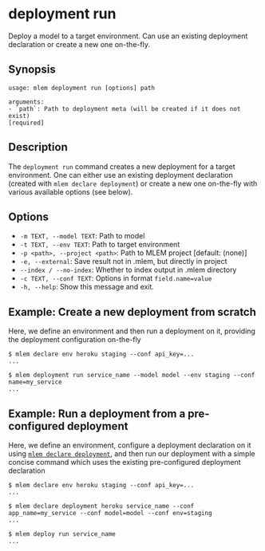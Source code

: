 # deployment run

Deploy a model to a target environment. Can use an existing deployment
declaration or create a new one on-the-fly.

## Synopsis

```usage
usage: mlem deployment run [options] path

arguments:
- `path`: Path to deployment meta (will be created if it does not exist)
[required]
```

## Description

The `deployment run` command creates a new deployment for a target environment.
One can either use an existing deployment declaration (created with
`mlem declare deployment`) or create a new one on-the-fly with various available
options (see below).

## Options

- `-m TEXT, --model TEXT`: Path to model
- `-t TEXT, --env TEXT`: Path to target environment
- `-p <path>, --project <path>`: Path to MLEM project [default: (none)]
- `-e, --external`: Save result not in .mlem, but directly in project
- `--index / --no-index`: Whether to index output in .mlem directory
- `-c TEXT, --conf TEXT`: Options in format `field.name=value`
- `-h, --help`: Show this message and exit.

## Example: Create a new deployment from scratch

Here, we define an environment and then run a deployment on it, providing the
deployment configuration on-the-fly

```cli
$ mlem declare env heroku staging --conf api_key=...
...

$ mlem deployment run service_name --model model --env staging --conf name=my_service
...
```

## Example: Run a deployment from a pre-configured deployment

Here, we define an environment, configure a deployment declaration on it using
[`mlem declare deployment`](/doc/command-reference/declare), and then run our
deployment with a simple concise command which uses the existing pre-configured
deployment declaration

```cli
$ mlem declare env heroku staging --conf api_key=...
...

$ mlem declare deployment heroku service_name --conf app_name=my_service --conf model=model --conf env=staging
...

$ mlem deploy run service_name
...
```
